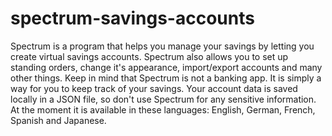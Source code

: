 # spectrum-savings-accounts
Spectrum is a program that helps you manage your savings by letting you create virtual savings accounts. Spectrum also allows you to set up standing orders, change it's appearance, import/export accounts and many other things. Keep in mind that Spectrum is not a banking app. It is simply a way for you to keep track of your savings. Your account data is saved locally in a JSON file, so don't use Spectrum for any sensitive information. At the moment it is available in these languages: English, German, French, Spanish and Japanese.
